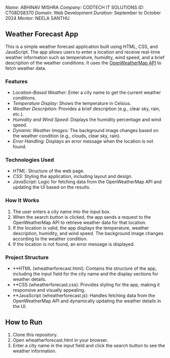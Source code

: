 *Name:* ABHINAV MISHRA
*Company:* CODTECH IT SOLUTIONS
*ID:* CT08DS8370
*Domain:* Web Development
*Duration:* September to October 2024
*Mentor:* NEELA SANTHU
## Weather Forecast App

This is a simple weather forecast application built using HTML, CSS, and JavaScript. The app allows users to enter a location and receive real-time weather information such as temperature, humidity, wind speed, and a brief description of the weather conditions. It uses the [OpenWeatherMap API](https://openweathermap.org/) to fetch weather data.

### Features

- *Location-Based Weather:* Enter a city name to get the current weather conditions.
- *Temperature Display:* Shows the temperature in Celsius.
- *Weather Description:* Provides a brief description (e.g., clear sky, rain, etc.).
- *Humidity and Wind Speed:* Displays the humidity percentage and wind speed.
- *Dynamic Weather Images:* The background image changes based on the weather condition (e.g., clouds, clear sky, rain).
- *Error Handling:* Displays an error message when the location is not found.

### Technologies Used

- *HTML:* Structure of the web page.
- *CSS:* Styling the application, including layout and design.
- *JavaScript:* Logic for fetching data from the OpenWeatherMap API and updating the UI based on the results.

### How It Works

1. The user enters a city name into the input box.
2. When the search button is clicked, the app sends a request to the OpenWeatherMap API to retrieve weather data for that location.
3. If the location is valid, the app displays the temperature, weather description, humidity, and wind speed. The background image changes according to the weather condition.
4. If the location is not found, an error message is displayed.

### Project Structure

- **HTML (wheatherforecast.html): Contains the structure of the app, including the input field for the city name and the display sections for weather details.
- **CSS (wheatherforecast.css): Provides styling for the app, making it responsive and visually appealing.
- **JavaScript (wheatherforecast.js): Handles fetching data from the OpenWeatherMap API and dynamically updating the weather details in the UI.

## How to Run

1. Clone this repository.
2. Open wheatherforecast.html in your browser.
3. Enter a city name in the input field and click the search button to see the weather information.
